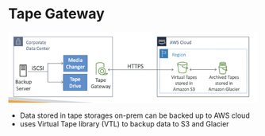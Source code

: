 
# Tape Gateway
![image](../../img/Pasted_image_20240416130334.png)
- Data stored in tape storages on-prem can be backed up to AWS cloud
- uses Virtual Tape library (VTL) to backup data to S3 and Glacier
